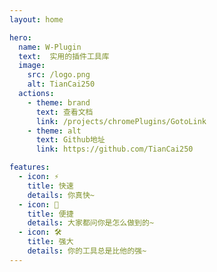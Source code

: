 ```yaml
---
layout: home

hero:
  name: W-Plugin
  text:  实用的插件工具库
  image:
    src: /logo.png
    alt: TianCai250
  actions:
    - theme: brand
      text: 查看文档
      link: /projects/chromePlugins/GotoLink
    - theme: alt
      text: Github地址
      link: https://github.com/TianCai250

features:
  - icon: ⚡️
    title: 快速
    details: 你真快~
  - icon: 🖖
    title: 便捷
    details: 大家都问你是怎么做到的~
  - icon: 🛠️
    title: 强大
    details: 你的工具总是比他的强~
---
```


